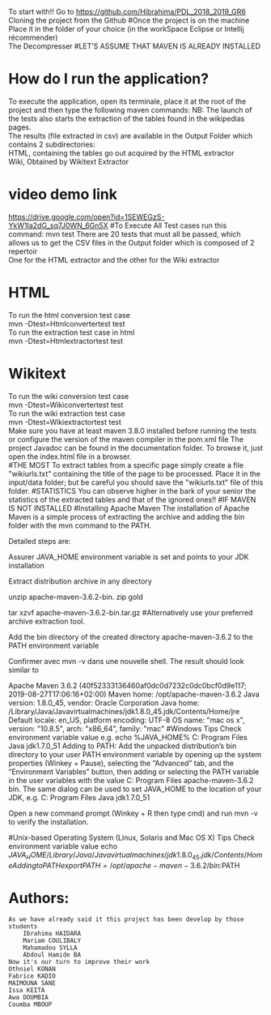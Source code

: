 To start with!!
Go to https://github.com/Hibrahima/PDL_2018_2019_GR6 </br>
 Cloning the project from the Github
#Once the project is on the machine
Place it in the folder of your choice (in the workSpace Eclipse or Intellij récommender) </br>
 The Decompresser
#LET’S ASSUME THAT MAVEN IS ALREADY INSTALLED
# How do I run the application?
 To execute the application, open its terminale, place it at the root of the project and then type the following maven commands:
 NB: The launch of the tests also starts the extraction of the tables found in the wikipedias pages. </br>
 The results (file extracted in csv) are available in the Output Folder which contains 2 subdirectories:  </br>
 HTML, containing the tables go out acquired by the HTML extractor  </br>
 Wiki, Obtained by Wikitext Extractor  </br>
# video demo link
https://drive.google.com/open?id=1SEWEGzS-YkW1Ia2dG_sq7J0WN_6Gn5X
#To Execute All Test cases run this command:
 mvn test 
 There are 20 tests that must all be passed, which allows us to get the CSV files in the Output folder which is composed of 2 repertoir</br>
 One for the HTML extractor and the other for the Wiki extractor
 # HTML
 To run the html conversion test case </br>
 mvn -Dtest=Htmlconvertertest test </br>
 To run the extraction test case in html </br>
 mvn -Dtest=Htmlextractortest test </br>
 # Wikitext
 To run the wiki conversion test case </br>
 mvn -Dtest=Wikiconvertertest test </br>
 To run the wiki extraction test case </br>
 mvn -Dtest=Wikiextractortest test </br>
Make sure you have at least maven 3.8.0 installed before running the tests or configure the version of the maven compiler in the pom.xml file
The project Javadoc can be found in the documentation folder. To browse it, just open the index.html file in a browser. </br>
#THE MOST
To extract tables from a specific page simply create a file "wikiurls.txt" containing the title of the page to be processed. 
Place it in the input/data folder; but be careful you should save the "wikiurls.txt" file of this folder.
#STATISTICS
You can observe higher in the bark of your senior the statistics of the extracted tables and that of the ignored ones!!
#IF MAVEN IS NOT INSTALLED
#Installing Apache Maven
The installation of Apache Maven is a simple process of extracting the archive and adding the bin folder with the mvn command to the PATH.

Detailed steps are:

Assurer JAVA_HOME environment variable is set and points to your JDK installation

Extract distribution archive in any directory

unzip apache-maven-3.6.2-bin. zip
gold

tar xzvf apache-maven-3.6.2-bin.tar.gz
 #Alternatively use your preferred archive extraction tool.

 Add the bin directory of the created directory apache-maven-3.6.2 to the PATH environment variable

 Confirmer avec mvn -v dans une nouvelle shell. The result should look similar to

 Apache Maven 3.6.2 (40f52333136460af0dc0d7232c0dc0bcf0d9e117; 2019-08-27T17:06:16+02:00)
 Maven home: /opt/apache-maven-3.6.2
Java version: 1.8.0_45, vendor: Oracle Corporation
Java home: /Library/Java/Javavirtualmachines/jdk1.8.0_45.jdk/Contents/Home/jre
Default locale: en_US, platform encoding: UTF-8
OS name: "mac os x", version: "10.8.5", arch: "x86_64", family: "mac"
#Windows Tips
Check environment variable value e.g.
 echo %JAVA_HOME% 
 C: Program Files Java jdk1.7.0_51
 Adding to PATH: Add the unpacked distribution’s bin directory to your user PATH environment variable by opening up the system properties (Winkey + Pause), selecting the “Advanced” tab, and the “Environment Variables” button, then adding or selecting the PATH variable in the user variables with the value C: Program Files apache-maven-3.6.2 bin. The same dialog can be used to set JAVA_HOME to the location of your JDK, e.g. C: Program Files Java jdk1.7.0_51

Open a new command prompt (Winkey + R then type cmd) and run mvn -v to verify the installation.

#Unix-based Operating System (Linux, Solaris and Mac OS X) Tips
Check environment variable value
echo $JAVA_HOME
/Library/Java/Javavirtualmachines/jdk1.8.0_45.jdk/Contents/Home
Adding to PATH
export PATH=/opt/apache-maven-3.6.2/bin:$PATH

# Authors:
    As we have already said it this project has been develop by those students
    	Ibrahima HAIDARA
    	Mariam COULIBALY
    	Mahamadou SYLLA
    	Abdoul Hamide BA
    Now it's our turn to improve their work
	Othniel KONAN
    Fabrice KADIO
    MAIMOUNA SANE
    Issa KEITA
    Awa DOUMBIA
    Coumba MBOUP
